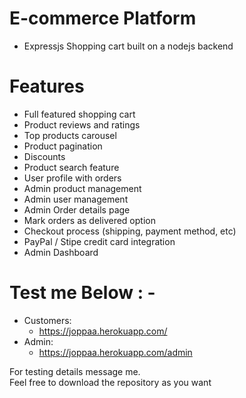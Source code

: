 # E-commerce Platform
- Expressjs Shopping cart built on a nodejs backend

# Features
- Full featured shopping cart
- Product reviews and ratings
- Top products carousel
- Product pagination
- Discounts 
- Product search feature
- User profile with orders
- Admin product management
- Admin user management
- Admin Order details page
- Mark orders as delivered option
- Checkout process (shipping, payment method, etc)
- PayPal / Stipe credit card integration
- Admin Dashboard 

# Test me Below : - 
- Customers: 
  - https://joppaa.herokuapp.com/
- Admin: 
  - https://joppaa.herokuapp.com/admin

For testing details message me.  
Feel free to download the repository as you want
